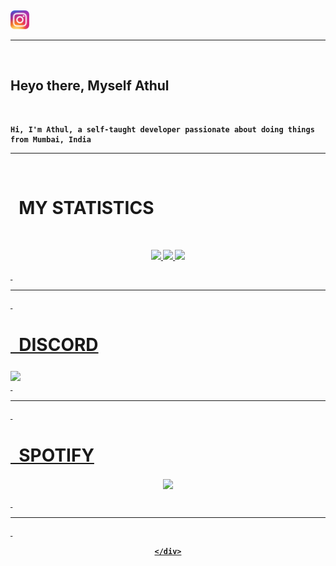<!--Cover page of github.com/WEBXTheDev-->

  &nbsp;
  
  <a href="https://instagram.com/_itz_athul/"><img src="./images/instagram.webp" width="30px"/></a>

  <hr>

  &nbsp;

<h2> Heyo there, Myself <strong>Athul</h2>
&nbsp;

    Hi, I'm Athul, a self-taught developer passionate about doing things from Mumbai, India
    
<hr>&nbsp;

# &nbsp; MY STATISTICS


&nbsp;
  <p align="center">
    <a href="https://github.com/VolcanoGunshot?tab=repositories">
        <img src="https://github-readme-stats.vercel.app/api?username=VolcanoGunshot&hide=0,prs&count_private=true&show_owner=false&show_icons=true&bg_color=0d1117&title_color=ffffff&text_color=ffffff&icon_color=FF0000&hide_border=true/" />
    </a>
    <a href="https://github.com/VolcanoGunshot?tab=repositories">
        <img src="https://github-readme-stats.vercel.app/api/top-langs/?username=VolcanoGunshot&layout=compact&card_width=445&bg_color=0d1117&title_color=ffffff&text_color=ffffff&icon_color=FF4D4D&hide_border=true/" />
    </a>
    <a href="https://github.com/VolcanoGunshot?tab=repositories">
        <img src="https://github-readme-streak-stats.herokuapp.com?user=VolcanoGunshot&hide_border=true&background=0D1117&currStreakLabel=FF0000&sideLabels=FFFFFF&currStreakNum=FFFFFF&dates=FFFFFF&sideNums=FFFFFF&fire=FF0000&ring=FF2626&stroke=FFFFFF)](https://git.io/streak-stats" />


&nbsp;<hr>&nbsp;

# &nbsp; DISCORD
  
  <a href="https://discord.gg/bothub"><img align="middle" src="https://discord.c99.nl/widget/theme-4/894341012917477467.png">      
  &nbsp;<hr>&nbsp;
      
# &nbsp; SPOTIFY

<p align="center">    
<img align="center" src="https://spotify-recently-played-readme.vercel.app/api?user=31ql6qtaeo3p54qs4hx5b6hfpxj4&count=2">
    
  &nbsp;

  <hr>
  &nbsp;

<div align="center">

  
    </div>
